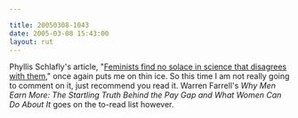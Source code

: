 ```yaml
---

title: 20050308-1043
date: 2005-03-08 15:43:00
layout: rut
---
```


<p> Phyllis Schlafly's article, "<a href="http://www.townhall.com/columnists/phyllisschlafly/ps20050307.shtml">Feminists
find no solace in science that disagrees with them</a>," once again
puts me on thin ice.  So this time I am not really going to comment
on it, just recommend you read it.  Warren Farrell's <em>Why Men
Earn More: The Startling Truth Behind the Pay Gap and What Women
Can Do About It</em> goes on the to-read list however.</p>

